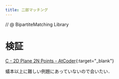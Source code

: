 ```yaml
---
title: 二部マッチング
---
```


// @ BipartiteMatching Library

# 検証

[C - 2D Plane 2N Points - AtCoder](https://beta.atcoder.jp/contests/arc092/submissions/2225494){:target="_blank"}

蟻本以上に難しい例題にあっていないので会いたい．
